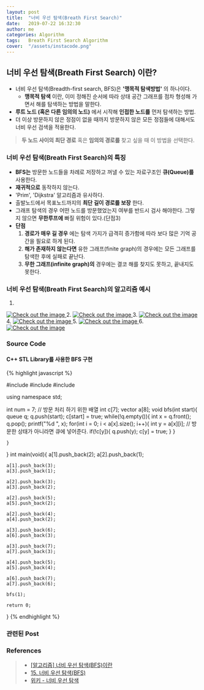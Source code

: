 ```yaml
---
layout: post
title:  "너비 우선 탐색(Breath First Search)"
date:   2019-07-22 16:32:30
author: me
categories: Algorithm
tags:	Breath First Search Algorithm
cover:  "/assets/instacode.png"
---
```


## 너비 우선 탐색(Breath First Search) 이란?
* 너비 우선 탐색(Breadth-first search, BFS)은 __'맹목적 탐색방법'__ 의 하나이다.<br>
  + __맹목적 탐색__ 이란, 이미 정해진 순서에 따라 상태 공간 그래프를 점차 형성해 가면서 해를 탐색하는 방법을 말한다.
* __루트 노드 (혹은 다른 임의의 노드)__ 에서 시작해 __인접한 노드를__ 먼저 탐색하는 방법.
* 더 이상 방문하지 않은 정점이 없을 때까지 방문하지 않은 모든 정점들에 대해서도 너비 우선 검색을 적용한다.
>
> __두 노드 사이의 최단 경로__ 혹은 __임의의 경로를__ 찾고 싶을 때 이 방법을 선택한다.
>


### 너비 우선 탐색(Breath First Search)의 특징
* __BFS는__ 방문한 노드들을 차례로 저장하고 꺼낼 수 있는 자료구조인 __큐(Queue)를__ 사용한다.
* __재귀적으로__ 동작하지 않는다.
* 'Prim', 'Dijkstra' 알고리즘과 유사하다.
* 출발노드에서 목표노드까지의 __최단 길이 경로를 보장__ 한다.
* 그래프 탐색의 경우 어떤 노드를 방문했었는지 여부를 반드시 검사 해야한다. 그렇지 않으면 __무한루프에__ 빠질 위험이 있다.(단점3)
* __단점__
  1. __경로가 매우 길 경우__ 에는 탐색 가지가 급격히 증가함에 따라 보다 많은 기억 공간을 필요로 하게 된다.
  2. __해가 존재하지 않는다면__ 유한 그래프(finite graph)의 경우에는 모든 그래프를 탐색한 후에 실패로 끝난다.
  3. __무한 그래프(infinite graph)의__ 경우에는 결코 해를 찾지도 못하고, 끝내지도 못한다.


### 너비 우선 탐색(Breath First Search)의 알고리즘 예시

1.
<a href="{{ site.algorithm_img }}/bfs1.JPG" data-lightbox="falcon9-large" data-title="Check out the image">
  <img src="{{ site.algorithm_img }}/bfs1.JPG" title="Check out the image">
</a>
2.
<a href="{{ site.algorithm_img }}/bfs2.JPG" data-lightbox="falcon9-large" data-title="Check out the image">
  <img src="{{ site.algorithm_img }}/bfs2.JPG" title="Check out the image">
</a>
3.
<a href="{{ site.algorithm_img }}/bfs3.JPG" data-lightbox="falcon9-large" data-title="Check out the image">
  <img src="{{ site.algorithm_img }}/bfs3.JPG" title="Check out the image">
</a>
4.
<a href="{{ site.algorithm_img }}/bfs4.JPG" data-lightbox="falcon9-large" data-title="Check out the image">
  <img src="{{ site.algorithm_img }}/bfs4.JPG" title="Check out the image">
</a>
5.
<a href="{{ site.algorithm_img }}/bfs5.JPG" data-lightbox="falcon9-large" data-title="Check out the image">
  <img src="{{ site.algorithm_img }}/bfs5.JPG" title="Check out the image">
</a>
6.
<a href="{{ site.algorithm_img }}/bfs6.JPG" data-lightbox="falcon9-large" data-title="Check out the image">
  <img src="{{ site.algorithm_img }}/bfs6.JPG" title="Check out the image">
</a>



### Source Code


#### C++ STL Library를 사용한 BFS 구현


{% highlight javascript %}

#include <iostream>
#include <queue>
#include <vector>

using namespace std;

int	num = 7;
// 방문 처리 하기 위한 배열 
int c[7];
vector<int> a[8];
void bfs(int start){
	queue<int> q;
	q.push(start);
	c[start] = true;
	while(!q.empty()){
		int x = q.front();
		q.pop();
		printf("%d ", x);
		for(int i = 0; i < a[x].size(); i++){
			int y = a[x][i];
			// 방문한 상태가 아니라면 큐에 넣어준다.
			if(!c[y]){
				q.push(y);
				c[y] = true; 
			}
		}
		
	}
	
}
int main(void){
	a[1].push_back(2);
	a[2].push_back(1);
	
	a[1].push_back(3);
	a[3].push_back(1);
	
	a[2].push_back(3);
	a[3].push_back(2);
	
	a[2].push_back(5);
	a[5].push_back(2);
	
	a[2].push_back(4);
	a[4].push_back(2);
	
	a[3].push_back(6);
	a[6].push_back(3);
	
	a[3].push_back(7);
	a[7].push_back(3);
	
	a[4].push_back(5);
	a[5].push_back(4);
	
	a[6].push_back(7);
	a[7].push_back(6);
	
	bfs(1);
	
	return 0;
}
{% endhighlight %}



### 관련된 Post


### References

> * <a href="https://gmlwjd9405.github.io/2018/08/15/algorithm-bfs.html">[알고리즘] 너비 우선 탐색(BFS)이란<a>
> * <a href="https://blog.naver.com/ndb796/221230944971">15. 너비 우선 탐색(BFS)<a>
> * <a href="https://ko.wikipedia.org/wiki/%EB%84%88%EB%B9%84_%EC%9A%B0%EC%84%A0_%ED%83%90%EC%83%89">위키 - 너비 우선 탐색<a>